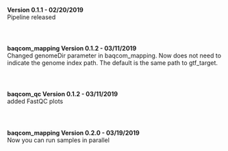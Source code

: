 <b> Version 0.1.1 - 02/20/2019 </b><br>
  Pipeline released<br><br>
  <h1></h1>
<b> baqcom_mapping Version 0.1.2 - 03/11/2019 </b><br>
Changed genomeDir parameter in baqcom_mapping. Now does not need to indicate the genome index path. The default is the same path to gtf_target.<br><br>
 <h1></h1>
<b> baqcom_qc Version 0.1.2 - 03/11/2019 </b><br>
added FastQC plots<br><br>
 <h1></h1>
<b> baqcom_mapping Version 0.2.0 - 03/19/2019 </b><br>
Now you can run samples in parallel <br><br>
<h1></h1>
